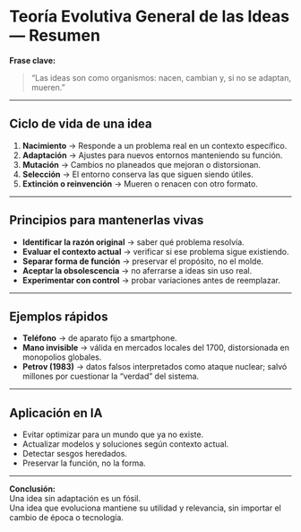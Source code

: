 # Teoría Evolutiva General de las Ideas — Resumen

**Frase clave:**  
> “Las ideas son como organismos: nacen, cambian y, si no se adaptan, mueren.”

---

## Ciclo de vida de una idea
1. **Nacimiento** → Responde a un problema real en un contexto específico.  
2. **Adaptación** → Ajustes para nuevos entornos manteniendo su función.  
3. **Mutación** → Cambios no planeados que mejoran o distorsionan.  
4. **Selección** → El entorno conserva las que siguen siendo útiles.  
5. **Extinción o reinvención** → Mueren o renacen con otro formato.

---

## Principios para mantenerlas vivas
- **Identificar la razón original** → saber qué problema resolvía.  
- **Evaluar el contexto actual** → verificar si ese problema sigue existiendo.  
- **Separar forma de función** → preservar el propósito, no el molde.  
- **Aceptar la obsolescencia** → no aferrarse a ideas sin uso real.  
- **Experimentar con control** → probar variaciones antes de reemplazar.

---

## Ejemplos rápidos
- **Teléfono** → de aparato fijo a smartphone.  
- **Mano invisible** → válida en mercados locales del 1700, distorsionada en monopolios globales.  
- **Petrov (1983)** → datos falsos interpretados como ataque nuclear; salvó millones por cuestionar la “verdad” del sistema.

---

## Aplicación en IA
- Evitar optimizar para un mundo que ya no existe.  
- Actualizar modelos y soluciones según contexto actual.  
- Detectar sesgos heredados.  
- Preservar la función, no la forma.

---

**Conclusión:**  
Una idea sin adaptación es un fósil.  
Una idea que evoluciona mantiene su utilidad y relevancia, sin importar el cambio de época o tecnología.
